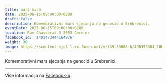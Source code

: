```yaml
---
title: marš mira
date: 2025-06-15T09:00:00+0200
draft: false
description: Komemorativni mars sjecanja na genocid u Srebrenici.
eventDate: 2025-06-15T09:00:00+0200
location: Rue Chasseral 3 2053 Cernier
facebook_id: '1403473444164976'
weight: 30
image: https://scontent-sjc3-1.xx.fbcdn.net/v/t39.30808-6/496358384_1007574214836511_4806363768185633011_n.jpg?_nc_cat=102&ccb=1-7&_nc_sid=9e60e4&_nc_ohc=bUAEPLs-IM8Q7kNvwG8XXDD&_nc_oc=Adk0T6CpxPKEPYreOCeL7PB9tIMP_7DFw6xuaokgT_vMulc2_c0O2VCTKC5iiC8lyTk&_nc_zt=23&_nc_ht=scontent-sjc3-1.xx&edm=ABTKTjYEAAAA&_nc_gid=v6sCdK41ZahPhlJsrQBwmA&oh=00_AfKPOVWGNFV2lmOWfWntUxgq3mpET1WrZtFUyQTA3p-ihw&oe=682B16AE
---
```


Komemorativni mars sjecanja na genocid u Srebrenici.

---

Više informacija na [Facebook-u](https://facebook.com/events/1403473444164976)